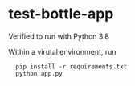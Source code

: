 # test-bottle-app

Verified to run with Python 3.8

Within a virutal environment, run
  
      pip install -r requirements.txt
      python app.py 
